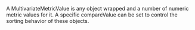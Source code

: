 A MultivariateMetricValue is any object wrapped and a number of numeric metric values for it. A specific compareValue can be set to control the sorting behavior of these objects.

